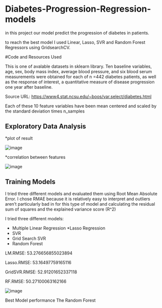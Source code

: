 # Diabetes-Progression-Regression-models
in this project our model predict the progression of diabetes in patients.

to reach the best model I used Linear, Lasso, SVR and Random Forest Regressors using GridsearchCV. 

#Code and Resources Used

This is one of avalable datasets in sklearn library. Ten baseline variables, age, sex, body mass index, average blood pressure, and six blood serum measurements were obtained for each of n =442 diabetes patients, as well as the response of interest, a quantitative measure of disease progression one year after baseline.

Source URL:
https://www4.stat.ncsu.edu/~boos/var.select/diabetes.html

Each of these 10 feature variables have been mean centered and scaled by the standard deviation times n_samples

## Exploratory Data Analysis
*plot of result

![image](https://user-images.githubusercontent.com/121250443/214771970-559bd2ab-c437-4e47-b21b-4ea8766df0d0.png)

*correlation between features

![image](https://user-images.githubusercontent.com/121250443/214772017-086a8d10-c1ba-4920-a68c-9859538149c6.png)


## Training Models


I tried three different models and evaluated them using Root Mean Absolute Error. I chose RMAE because it is relatively easy to interpret and outliers aren’t particularly bad in for this type of model and calculating the residual sum of squares and the explained variance score (R^2)




I tried three different models:

* Multiple Linear Regression 
*Lasso Regression
* SVR
* Grid Search SVR
* Random Forest


LM.RMSE: 53.276656855023894

Lasso.RMSE: 53.16497759165116

GridSVR.RMSE: 52.91201652337118

RF.RMSE: 50.27100063162166

![image](https://user-images.githubusercontent.com/121250443/214772840-a7e66466-c307-4f78-83ae-6dad67f2e852.png)

Best Model performance
The Random Forest 


